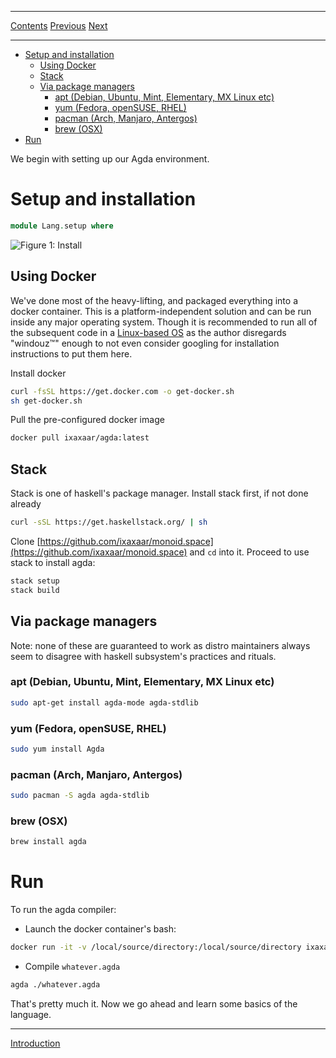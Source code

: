 ****
[Contents](contents.html)
[Previous](contents.html)
[Next](Lang.intro.html)

<!-- START doctoc generated TOC please keep comment here to allow auto update -->
<!-- DON'T EDIT THIS SECTION, INSTEAD RE-RUN doctoc TO UPDATE -->
****

- [Setup and installation](#setup-and-installation)
  - [Using Docker](#using-docker)
  - [Stack](#stack)
  - [Via package managers](#via-package-managers)
    - [apt (Debian, Ubuntu, Mint, Elementary, MX Linux etc)](#apt-debian-ubuntu-mint-elementary-mx-linux-etc)
    - [yum (Fedora, openSUSE, RHEL)](#yum-fedora-opensuse-rhel)
    - [pacman (Arch, Manjaro, Antergos)](#pacman-arch-manjaro-antergos)
    - [brew (OSX)](#brew-osx)
- [Run](#run)

<!-- END doctoc generated TOC please keep comment here to allow auto update -->

We begin with setting up our Agda environment.

# Setup and installation

```agda
module Lang.setup where
```

![Figure 1: Install](./install.png)

## Using Docker

We've done most of the heavy-lifting, and packaged everything into a docker container. This is a platform-independent solution and can be run inside any major operating system. Though it is recommended to run all of the subsequent code in a [Linux-based OS](https://www.wikihow.com/Use-Linux) as the author disregards "windouz™" enough to not even consider googling for installation instructions to put them here.

Install docker

```bash
curl -fsSL https://get.docker.com -o get-docker.sh
sh get-docker.sh
```

Pull the pre-configured docker image

```bash
docker pull ixaxaar/agda:latest
```

## Stack

Stack is one of haskell's package manager. Install stack first, if not done already

```bash
curl -sSL https://get.haskellstack.org/ | sh
```

Clone [https://github.com/ixaxaar/monoid.space](https://github.com/ixaxaar/monoid.space) and `cd` into it. Proceed to use stack to install agda:

```bash
stack setup
stack build
```

## Via package managers

Note: none of these are guaranteed to work as distro maintainers always seem to disagree with haskell subsystem's practices and rituals.

### apt (Debian, Ubuntu, Mint, Elementary, MX Linux etc)

```bash
sudo apt-get install agda-mode agda-stdlib
```

### yum (Fedora, openSUSE, RHEL)

```bash
sudo yum install Agda
```

### pacman (Arch, Manjaro, Antergos)

```bash
sudo pacman -S agda agda-stdlib
```

### brew (OSX)

```bash
brew install agda
```

# Run

To run the agda compiler:

- Launch the docker container's bash:

```bash
docker run -it -v /local/source/directory:/local/source/directory ixaxaar/agda bash
```

- Compile `whatever.agda`

```bash
agda ./whatever.agda
```

That's pretty much it. Now we go ahead and learn some basics of the language.

****
[Introduction](./Lang.languageIntro.html)
